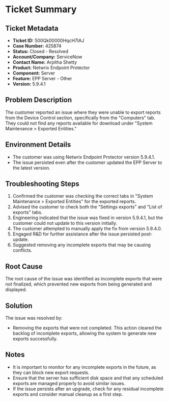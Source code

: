 # Ticket Summary

## Ticket Metadata
- **Ticket ID:** 500Qk00000HqcH7IAJ
- **Case Number:** 425874
- **Status:** Closed - Resolved
- **Account/Company:** ServiceNow
- **Contact Name:** Arpitha Shetty
- **Product:** Netwrix Endpoint Protector
- **Component:** Server
- **Feature:** EPP Server - Other
- **Version:** 5.9.4.1

## Problem Description
The customer reported an issue where they were unable to export reports from the Device Control section, specifically from the "Computers" tab. They could not find any reports available for download under "System Maintenance > Exported Entities."

## Environment Details
- The customer was using Netwrix Endpoint Protector version 5.9.4.1.
- The issue persisted even after the customer updated the EPP Server to the latest version.

## Troubleshooting Steps
1. Confirmed the customer was checking the correct tabs in "System Maintenance > Exported Entities" for the exported reports.
2. Advised the customer to check both the "Settings exports" and "List of exports" tabs.
3. Engineering indicated that the issue was fixed in version 5.9.4.1, but the customer could not update to this version initially.
4. The customer attempted to manually apply the fix from version 5.9.4.0.
5. Engaged R&D for further assistance after the issue persisted post-update.
6. Suggested removing any incomplete exports that may be causing conflicts.

## Root Cause
The root cause of the issue was identified as incomplete exports that were not finalized, which prevented new exports from being generated and displayed.

## Solution
The issue was resolved by:
- Removing the exports that were not completed. This action cleared the backlog of incomplete exports, allowing the system to generate new exports successfully.

## Notes
- It is important to monitor for any incomplete exports in the future, as they can block new export requests.
- Ensure that the server has sufficient disk space and that any scheduled exports are managed properly to avoid similar issues.
- If the issue persists after an upgrade, check for any residual incomplete exports and consider manual cleanup as a first step.
